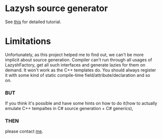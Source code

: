 # Lazysh source generator

See [this](Usage/Program.cs) for detailed tutorial.

# Limitations

Unfortunately, as this project helped me to find out, we can't be more implicit about source generation.
Compiler can't run through all usages of LazyshFactory<ISomeInterface>, get all such interfaces and generate lazies for them on demand.
It won't work as the C++ templates do. You should always register it with some kind of static compile-time field/attribute/declaration and so on.

### BUT

If you think it's possible and have some hints on how to do it(how to actually emulate C++ tempaltes in C# source generation + C# generics),

### THEN

please contact [me](https://linktr.ee/b1z0n).
